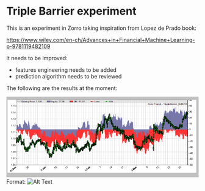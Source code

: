 # Triple Barrier experiment

This is an experiment in Zorro taking inspiration from Lopez de Prado book:

https://www.wiley.com/en-ch/Advances+in+Financial+Machine+Learning-p-9781119482109


It needs to be improved:

* features engineering needs to be added
* prediction algorithm needs to be reviewed

The following are the results at the moment:


![Zorro results](/images/triplebarrier1.png)
Format: ![Alt Text](url)
